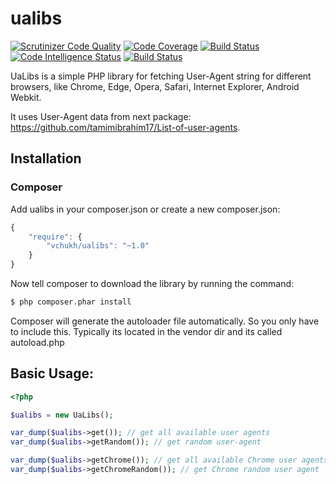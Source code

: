 # ualibs
[![Scrutinizer Code Quality](https://scrutinizer-ci.com/g/VChukh/ualibs/badges/quality-score.png?b=master)](https://scrutinizer-ci.com/g/VChukh/ualibs/?branch=master)
[![Code Coverage](https://scrutinizer-ci.com/g/VChukh/ualibs/badges/coverage.png?b=master)](https://scrutinizer-ci.com/g/VChukh/ualibs/?branch=master)
[![Build Status](https://scrutinizer-ci.com/g/VChukh/ualibs/badges/build.png?b=master)](https://scrutinizer-ci.com/g/VChukh/ualibs/build-status/master)
[![Code Intelligence Status](https://scrutinizer-ci.com/g/VChukh/ualibs/badges/code-intelligence.svg?b=master)](https://scrutinizer-ci.com/code-intelligence)
[![Build Status](https://travis-ci.org/VChukh/ualibs.svg?branch=master)](https://travis-ci.org/VChukh/ualibs)


UaLibs is a simple PHP library for fetching User-Agent string for different browsers, like Chrome, Edge, Opera, Safari, Internet Explorer, Android Webkit.

It uses User-Agent data from next package: https://github.com/tamimibrahim17/List-of-user-agents. 

## Installation

### Composer

Add ualibs in your composer.json or create a new composer.json:

```js
{
    "require": {
        "vchukh/ualibs": "~1.0"
    }
}
```

Now tell composer to download the library by running the command:

``` bash
$ php composer.phar install
```

Composer will generate the autoloader file automatically. So you only have to include this.
Typically its located in the vendor dir and its called autoload.php

## Basic Usage:

``` php
<?php

$ualibs = new UaLibs();

var_dump($ualibs->get()); // get all available user agents
var_dump($ualibs->getRandom()); // get random user-agent

var_dump($ualibs->getChrome()); // get all available Chrome user agents
var_dump($ualibs->getChromeRandom()); // get Chrome random user agent

```
